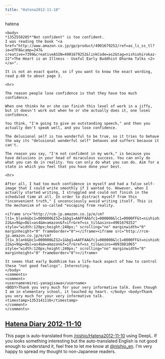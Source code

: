 ```yaml
---
title: "Hatena2012-11-10"
---
```


hatena

```
<body>
*1352558205*"Not confident" is too confident.
I was reading the book "<a href="http://www.amazon.co.jp/gp/product/4901679252/ref=as_li_ss_tl?ie=UTF8&camp=247& creative=7399&creativeASIN=4901679252&linkCode=as2&tag=nishiohirokaz-22">The Heart is an Illness - Useful Early Buddhist Dharma Talks <2></a>".

It is not an exact quote, so if you want to know the exact wording, read p.60 to about page 3.

<hr>

The reason people lose confidence is that they have too much confidence.

When one thinks he or she can finish this level of work in a jiffy, but it doesn't work out when he or she actually does it, one loses confidence.

You think, "I'm going to give an outstanding speech," and then you actually don't speak well, and you lose confidence.

The delusional self is too wonderful to be true, so it tries to behave the way its "delusional wonderful self" behaves and suffers because it can't.

The reason you say, "I'm not confident in my work," is because you have delusions in your head of miraculous success. You can only do what you can do in reality. You can only do what you can do. Aim for a state in which you feel that you have done your best.

<hr>

After all, I had too much confidence in myself and had a false self-image that I could write smoothly if I wanted to. However, when I actually started writing, I struggled and could not finish in the scheduled time at all. In order to distract myself from this "inconvenient truth," I unconsciously avoid writing itself. This is the mechanism of so-called "escaping from reality.

<iframe src="http://rcm-jp.amazon.co.jp/e/cm?lt1=_blank&bc1=000000&IS2=1&bg1=AAFFAA&fc1=000000&lc1=0000FF&t=nishiohirokaz-22&o=9&p=8&l=as4&m=amazon&f=ifr&ref=ss_til&asins=4901679252" style="width:120px;height:240px;" scrolling="no" marginwidth="0" marginheight="0" frameborder="0"></iframe><iframe src="http://rcm-jp.amazon.co.jp/e/cm?lt1=_blank&bc1=000000&IS2=1&bg1=AAFFAA&fc1=000000&lc1=0000FF&t=nishiohirokaz-22&o=9&p=8&l=as4&m=amazon&f=ifr&ref=ss_til&asins=4093881065" style="width:120px;height:240px;" scrolling="no" marginwidth="0" marginheight="0" frameborder="0"></iframe>

It seems that early Buddhism has a life-hack aspect of how to control these "not good feelings". Interesting.
</body>
<comments>
<comment>
<username>mirei-yanagisawa</username>
<BODY>Thank you very much for your very informative talk. Even though I am in elementary school, it touched my heart. </body> <body>Thank you very much for your very informative talk.
<timestamp>1353141116</timestamp>
</comment>
</comments>
```


[Hatena Diary 2012-11-10](https://nishiohirokazu.hatenadiary.org/archive/2012/11/10)
---
This page is auto-translated from [/nishio/Hatena2012-11-10](https://scrapbox.io/nishio/Hatena2012-11-10) using DeepL. If you looks something interesting but the auto-translated English is not good enough to understand it, feel free to let me know at [@nishio_en](https://twitter.com/nishio_en). I'm very happy to spread my thought to non-Japanese readers.